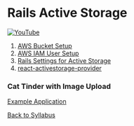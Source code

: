 # Rails Active Storage

[![YouTube](http://img.youtube.com/vi/vjcmxIdDzFc/0.jpg)](https://www.youtube.com/watch?v=vjcmxIdDzFc)

1) [AWS Bucket Setup](./01-aws-bucket-s3.md)
2) [AWS IAM User Setup](./02-aws-iam.md)
3) [Rails Settings for Active Storage](./03-rails.md)
4) [react-activestorage-provider](./04-react.md)


### Cat Tinder with Image Upload
[Example Application](https://github.com/LEARNAcademy/image-upload-in-cat-tinder)


[ Back to Syllabus ](../README.md#unit-ten-capstone-project-mvp)
